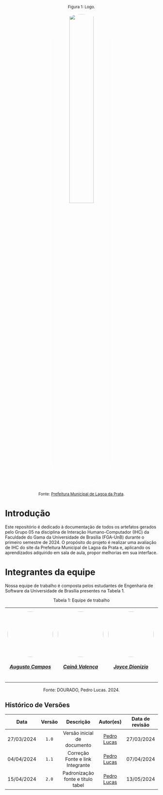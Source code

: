 
<font size="2"><p style="text-align: center">Figura 1: Logo.</p></font>

<p align="center"><img style="border: 2px solid white; border-radius: 110px" img src="https://raw.githubusercontent.com/Interacao-Humano-Computador/2024.1-Prefeitura-Lagoa-da-Prata/main/docs/assets/images/favicon.png" width = 40%></p>

<font size="2"><p style="text-align: center">Fonte: [Prefeitura Municipal de Lagoa da Prata](https://www.lagoadaprata.mg.gov.br/).</p></font>


# Introdução
Este repositório é dedicado à documentação de todos os artefatos gerados pelo Grupo 05 na disciplina de Interação Humano-Computador (IHC) da Faculdade do Gama da Universidade de Brasília (FGA-UnB) durante o primeiro semestre de 2024. O propósito do projeto é realizar uma avaliação de IHC do site da Prefeitura Municipal de Lagoa da Prata e, aplicando os aprendizados adquirido em sala de aula, propor melhorias em sua interface.

# Integrantes da equipe
Nossa equipe de trabalho é composta pelos estudantes de Engenharia de Software da Universidade de Brasília presentes na Tabela 1.

<center>
<table style="margin-left: auto; margin-right: auto;">
Tabela 1: Equipe de trabalho 
<tr>
    <td align="center">
        <a href="https://github.com/Augcamp">
        <img style="border-radius: 50%;" src="https://github.com/Augcamp.png" width="150px;"/>
        <h5 class="text-center">Augusto Campos</h5>
      </a>
    </td>
    <td align="center">
        <a href="https://github.com/freitasc">
        <img style="border-radius: 50%;" src="https://github.com/freitasc.png" width="150px;"/>
        <h5 class="text-center">Cainã Valença</h5>
      </a>
    </td>
    <td align="center">
        <a href="https://github.com/joycejdm">
        <img style="border-radius: 50%;" src="https://github.com/joycejdm.png" width="150px;"/>
        <h5 class="text-center">Joyce Dionizio</h5>
      </a>
    </td>
    <td align="center">
        <a href="https://github.com/Akaeboshi">
        <img style="border-radius: 50%;" src="https://github.com/Akaeboshi.png" width="150px;"/>
        <h5 class="text-center">Lucas Heler</h5>
      </a>
    </td>
    <td align="center">
        <a href="https://github.com/Katuner">
        <img style="border-radius: 50%;" src="https://github.com/Katuner.png" width="150px;"/>
        <h5 class="text-center">Lucas Meireles</h5>
      </a>
    </td>
    <td align="center">
        <a href="https://github.com/lucasdray">
        <img style="border-radius: 50%;" src="https://github.com/lucasdray.png" width="150px;"/>
        <h5 class="text-center">Pedro Lucas Dourado</h5>
      </a>
    </td>
</table>

</center>

<div style="text-align: center">
<p> Fonte: DOURADO, Pedro Lucas. 2024.</p>
</div>

## Histórico de Versões
|    Data    | Versão |             Descrição             |                  Autor(es)                  | Data de revisão |                 Revisor(es)                  |
| :--------: | :----: | :-------------------------------: | :-----------------------------------------: | :-------------: | :------------------------------------------: |
| 27/03/2024 | `1.0`  |    Versão inicial de documento    | [Pedro Lucas](https://github.com/lucasdray) |   27/03/2024    | [Augusto Campos](https://github.com/Augcamp) |
| 04/04/2024 | `1.1`  | Correção Fonte e link Integrante  | [Pedro Lucas](https://github.com/lucasdray) |   07/04/2024    | [Cainã Freitas](https://github.com/freitasc) |
| 15/04/2024 | `2.0`  | Padronização fonte e titulo tabel | [Pedro Lucas](https://github.com/lucasdray) |   13/05/2024    | [Augusto Campos](https://github.com/Augcamp) |
